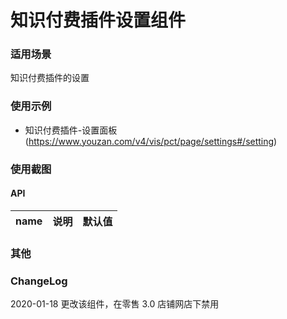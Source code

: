 # 知识付费插件设置组件

### 适用场景

知识付费插件的设置

### 使用示例

* 知识付费插件-设置面板 (https://www.youzan.com/v4/vis/pct/page/settings#/setting)

### 使用截图


#### API

name | 说明 | 默认值
-|-|-

### 其他

### ChangeLog

2020-01-18 更改该组件，在零售 3.0 店铺网店下禁用 
